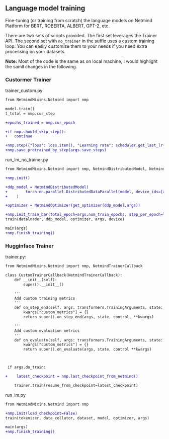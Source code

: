 
## Language model training

Fine-tuning (or training from scratch) the language models on Netmind Platform for BERT, ROBERTA, ALBERT, GPT-2, etc.

There are two sets of scripts provided. The first set leverages the Trainer API. The second set with `no_trainer` in the suffix uses a custom training loop. You can easily customize them to your needs if you need extra processing on your datasets.

**Note:** Most of the code is the same as on local machine, I would highlight the samll changes in the following.

### Custormer Trainer

trainer_custom.py

```diff
from NetmindMixins.Netmind import nmp

model.train()
t_total = nmp.cur_step

+epochs_trained = nmp.cur_epoch

+if nmp.should_skip_step():
+   continue

+nmp.step({"loss": loss.item(), "Learning rate": scheduler.get_last_lr()[0]})
+nmp.save_pretrained_by_step(args.save_steps)

```

run_lm_no_trainer.py

```diff
from NetmindMixins.Netmind import nmp, NetmindDistributedModel, NetmindOptimizer

+nmp.init()

+ddp_model = NetmindDistributedModel(
+        torch.nn.parallel.DistributedDataParallel(model, device_ids=[args.local_rank], output_device=args.local_rank)
+    )

+optimizer = NetmindOptimizer(get_optimizer(ddp_model,args)) 

+nmp.init_train_bar(total_epoch=args.num_train_epochs, step_per_epoch=len(dataloader))
train(dataloader, ddp_model, optimizer, args, device)

main(args)
+nmp.finish_training()
```

### Hugginface Trainer

trainer.py:

```diff
from NetmindMixins.Netmind import nmp, NetmindTrainerCallback

class CustomTrainerCallback(NetmindTrainerCallback):
    def __init__(self):
        super().__init__()

    '''
    Add custom training metrics
    '''
    def on_step_end(self, args: transformers.TrainingArguments, state: transformers.TrainerState, control: transformers.TrainerControl, **kwargs):
        kwargs["custom_metrics"] = {}
        return super().on_step_end(args, state, control, **kwargs)

    '''
    Add custom evaluation metrics
    '''
    def on_evaluate(self, args: transformers.TrainingArguments, state: transformers.TrainerState, control: transformers.TrainerControl, **kwargs):
        kwargs["custom_metrics"] = {}
        return super().on_evaluate(args, state, control **kwargs)



 if args.do_train:

+    latest_checkpoint = nmp.last_checkpoint_from_netmind()

    trainer.train(resume_from_checkpoint=latest_checkpoint)
```


run_lm.py


```diff
from NetmindMixins.Netmind import nmp

+nmp.init(load_checkpoint=False)
train(tokenizer, data_collator, dataset, model, optimizer, args)

main(args)
+nmp.finish_training()
```
